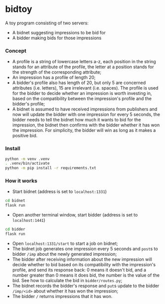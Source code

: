 # bidtoy

A toy program consisting of two servers:
- A bidnet suggesting impressions to be bid for
- A bidder making bids for those impressions

### Concept

- A profile is a string of lowercase letters a-z, each position in the string
stands for an attribute of the profile, the letter at a position stands for
the strength of the corresponding attribute;
- An impression has a profile of length 20;
- A bidder's profile also has length of 20, but only 5 are concerned attributes
(i.e. letters), 15 are irrelevant (i.e. spaces). The profile is used for the
bidder to decide whether an impression is worth investing in, based on the
compatibility between the impression's profile and the bidder's profile;
- A bidnet is assumed to have received impressions from publishers and now will
update the bidder with one impression for every 5 seconds, the bidder needs to
tell the bidnet how much it wants to bid for the impression, the bidnet then
confirms with the bidder whether it has won the impression. For simplicity, the
bidder will win as long as it makes a positive bid.

### Install

```bash
python -m venv .venv
. .venv/bin/activate
python -m pip install -r requirements.txt
```

### How it works

- Start bidnet (address is set to `localhost:1331`)

```bash
cd bidnet
flask run
```

- Open another terminal window, start bidder (address is set to `localhost:1441`)

```bash
cd bidder
flask run
```

- Open `localhost:1331/start` to start a job on bidnet;
- The bidnet job generates one impression every 5 seconds and `post`s to bidder
`/imp` about the newly generated impression;
- The bidder after receiving information about the new impression will decide
whether to bid based on its compatibility with the impression's profile, and
send its response back: 0 means it doesn't bid, and a number greater than 0
means it does bid, the number is the value of the bid. See how to calculate the
bid in `bidder/routes.py`;
- The bidnet records the bidder's response and `put`s update to the bidder
`/imp/<id>` about whether it has won the impression;
- The bidder `/` returns impressions that it has won.